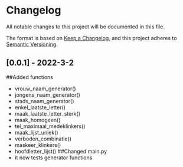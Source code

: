 # Changelog
All notable changes to this project will be documented in this file.

The format is based on [Keep a Changelog](https://keepachangelog.com/en/1.0.0/),
and this project adheres to [Semantic Versioning](https://semver.org/spec/v2.0.0.html).

## [0.0.1] - 2022-3-2 
##Added functions
- vrouw_naam_generator()
- jongens_naam_generator()
- stads_naam_generator()
- enkel_laatste_letter()
- maak_laatste_letter_sterk()
- maak_homogeen()
- tel_maximaal_medeklinkers()
- maak_lijst_uniek()
- verboden_combinatie()
- maskeer_klinkers()
- hoofdletter_lijst()
##Changed main.py 
- it now tests generator functions



